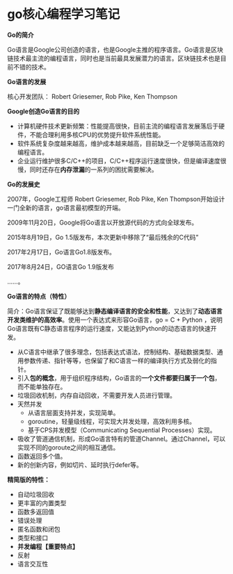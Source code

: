 # go核心编程学习笔记

**Go的简介**

Go语言是Google公司创造的语言，也是Google主推的程序语言。Go语言是区块链技术最主流的编程语言，同时也是当前最具发展潜力的语言。区块链技术也是目前不错的技术。

**Go语言的发展**

核心开发团队： Robert Griesemer, Rob Pike, Ken Thompson

**Google创造Go语言的目的**

- 计算机硬件技术更新频繁：性能提高很快，目前主流的编程语言发展落后于硬件，不能合理利用多核CPU的优势提升软件系统性能。
- 软件系统复杂度越来越高，维护成本越来越高，目前缺乏一个足够简洁高效的编程语言。
- 企业运行维护很多C/C++的项目，C/C++程序运行速度很快，但是编译速度很慢，同时还存在**内存泄漏**的一系列的困扰需要解决。

**Go的发展史**

2007年，Google工程师 Robert Griesemer, Rob Pike, Ken Thompson开始设计一门全新的语言，go语言最初模型的开端。

2009年11月20日，Google将Go语言以开放源代码的方式向全球发布。

2015年8月19日，Go 1.5版发布，本次更新中移除了“最后残余的C代码”

 

2017年2月17日，Go语言Go1.8版发布。

2017年8月24日，GO语言Go 1.9版发布

……。

**Go语言的特点（特性）**

简介：Go语言保证了既能够达到**静态编译语言的安全和性能**，又达到了**动态语言开发类维护的高效率**。使用一个表达式来形容Go语言，go = C + Python ，说明Go语言既有C静态语言程序的运行速度，又能达到Python的动态语言的快速开发。

- 从C语言中继承了很多理念，包括表达式语法，控制结构、基础数据类型、通用参数传递、指针等等，也保留了和C语言一样的编译执行方式及弱化的指针。
- 引入**包的概念**，用于组织程序结构，Go语言的**一个文件都要归属于一个包**，而不能单独存在。
- 垃圾回收机制，内存自动回收，不需要开发人员进行管理。
- 天然并发
  - 从语言层面支持并发，实现简单。
  - goroutine，轻量级线程，可实现大并发处理，高效利用多核。
  - 基于CPS并发模型（Communicating Sequential Processes）实现。
- 吸收了管道通信机制，形成Go语言特有的管道Channel。通过Channel，可以实现不同的goroute之间的相互通信。
- 函数返回多个值。
- 新的创新内容，例如切片、延时执行defer等。

**精简版的特性：**

- 自动垃圾回收
- 更丰富的内置类型
- 函数多返回值
- 错误处理
- 匿名函数和闭包
- 类型和接口
- **并发编程【重要特点】**
- 反射
- 语言交互性